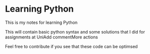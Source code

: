 # Learning Python
This is my notes for learning Python

This will contain basic python syntax and some solutions that I did for assignments at UniAdd commentMore actions

Feel free to contribute if you see that these code can be optimsed